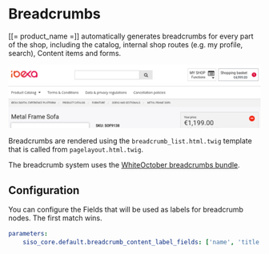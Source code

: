 # Breadcrumbs

[[= product_name =]] automatically generates breadcrumbs for every part of the shop, including the catalog,
internal shop routes (e.g. my profile, search), Content items and forms.

![](../img/breadcrumbs_1.png)

Breadcrumbs are rendered using the `breadcrumb_list.html.twig` template that is called from `pagelayout.html.twig`.

The breadcrumb system uses the [WhiteOctober breadcrumbs bundle](https://github.com/whiteoctober/BreadcrumbsBundle).

## Configuration

You can configure the Fields that will be used as labels for breadcrumb nodes.
The first match wins.

``` yaml
parameters:
    siso_core.default.breadcrumb_content_label_fields: ['name', 'title']
```
